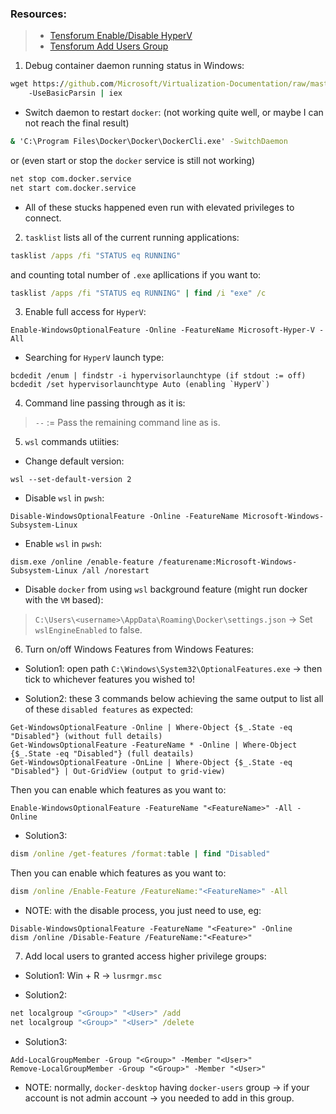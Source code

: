 ### Resources:

> - [Tensforum Enable/Disable HyperV](https://www.tenforums.com/tutorials/57136-turn-off-hyper-v-enhanced-session-mode-windows-10-a.html)
> - [Tensforum Add Users Group](https://www.tenforums.com/tutorials/88049-add-remove-users-groups-windows-10-a.html)

1. Debug container daemon running status in Windows:

```cmd
wget https://github.com/Microsoft/Virtualization-Documentation/raw/master/windows-server-container-tools/Debug-ContainerHost/Debug-ContainerHost.ps1
    -UseBasicParsin | iex
```

- Switch daemon to restart `docker`: (not working quite well, or maybe I can not reach the final result)

```cmd
& 'C:\Program Files\Docker\Docker\DockerCli.exe' -SwitchDaemon
```

or (even start or stop the `docker` service is still not working)

```cmd
net stop com.docker.service
net start com.docker.service
```

- All of these stucks happened even run with elevated privileges to connect.

2. `tasklist` lists all of the current running applications:

```cmd
tasklist /apps /fi "STATUS eq RUNNING"
```

and counting total number of `.exe` apllications if you want to:

```cmd
tasklist /apps /fi "STATUS eq RUNNING" | find /i "exe" /c
```

3. Enable full access for `HyperV`:

```pwsh
Enable-WindowsOptionalFeature -Online -FeatureName Microsoft-Hyper-V -All
```

- Searching for `HyperV` launch type:

```pwsh
bcdedit /enum | findstr -i hypervisorlaunchtype (if stdout := off)
bcdedit /set hypervisorlaunchtype Auto (enabling `HyperV`)
```

4. Command line passing through as it is:

> `--` := Pass the remaining command line as is.

5. `wsl` commands utiities:

- Change default version:

```pwsh
wsl --set-default-version 2
```

- Disable `wsl` in `pwsh`:

```pwsh
Disable-WindowsOptionalFeature -Online -FeatureName Microsoft-Windows-Subsystem-Linux
```

- Enable `wsl` in `pwsh`:

```pwsh
dism.exe /online /enable-feature /featurename:Microsoft-Windows-Subsystem-Linux /all /norestart
```

- Disable `docker` from using `wsl` background feature (might run docker with the `VM` based):

> `C:\Users\<username>\AppData\Roaming\Docker\settings.json` -> Set `wslEngineEnabled` to false.

6. Turn on/off Windows Features from Windows Features:

- Solution1: open path `C:\Windows\System32\OptionalFeatures.exe` -> then tick to whichever features you wished to!

- Solution2: these 3 commands below achieving the same output to list all of these `disabled features` as expected:

```pwsh
Get-WindowsOptionalFeature -Online | Where-Object {$_.State -eq "Disabled"} (without full details)
Get-WindowsOptionalFeature -FeatureName * -Online | Where-Object {$_.State -eq "Disabled"} (full deatails)
Get-WindowsOptionalFeature -OnLine | Where-Object {$_.State -eq "Disabled"} | Out-GridView (output to grid-view)
```

Then you can enable which features as you want to:

```pwsh
Enable-WindowsOptionalFeature -FeatureName "<FeatureName>" -All -Online
```

- Solution3:

```cmd
dism /online /get-features /format:table | find "Disabled"
```

Then you can enable which features as you want to:

```cmd
dism /online /Enable-Feature /FeatureName:"<FeatureName>" -All
```

- NOTE: with the disable process, you just need to use, eg:

```pwsh
Disable-WindowsOptionalFeature -FeatureName "<Feature>" -Online
dism /online /Disable-Feature /FeatureName:"<Feature>"
```

7. Add local users to granted access higher privilege groups:

- Solution1: Win + R -> `lusrmgr.msc`

- Solution2:

```cmd
net localgroup "<Group>" "<User>" /add
net localgroup "<Group>" "<User>" /delete
```

- Solution3:

```pwsh
Add-LocalGroupMember -Group "<Group>" -Member "<User>"
Remove-LocalGroupMember -Group "<Group>" -Member "<User>"
```

- NOTE: normally, `docker-desktop` having `docker-users` group -> if your account is not admin account -> you needed to add in this group.